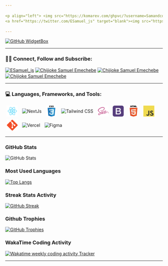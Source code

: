 ```yaml
---

<p align="left"> <img src="https://komarev.com/ghpvc/?username=Samandcode&label=Profile%20views&color=0e75b6&style=flat" alt="Samandcode" /> &nbsp
<a href="https://twitter.com/ESamuel_js" target="blank"><img src="https://img.shields.io/twitter/follow/ESamuel_js?logo=twitter&style=flat&color=blueviolet" alt="ESamuel_js" /></a> </p>

---
```


[![GitHub WidgetBox](https://github-widgetbox.vercel.app/api/profile?username=Samandcode&data=followers,repositories,commits&theme=nautilus)](https://github.com/Jurredr/github-widgetbox)

---

<h3 align="left">🤝🏻 Connect, Follow and Subscribe:</h3>
<p align="left">
  <a href="https://twitter.com/ESamuel_js" target="blank"><img align="center" src="https://img.shields.io/badge/Twitter-1DA1F2?style=for-the-badge&logo=twitter&logoColor=white" alt="ESamuel_js" /></a>
  <a href="https://www.linkedin.com/in/chijioke-emechebe/" target="blank"><img align="center" src="https://img.shields.io/badge/LinkedIn-0077B5?style=for-the-badge&logo=linkedin&logoColor=white" alt="Chijioke Samuel Emechebe" /></a>
  <a href="https://www.instagram.com/_sammyscorner" target="blank"><img align="center" src="https://img.shields.io/badge/Instagram-E1306C?style=for-the-badge&logo=instagram&logoColor=white" alt="Chijioke Samuel Emechebe" /></a>
  <a href="https://samandcode.hashnode.dev" target="blank"><img align="center" src="https://img.shields.io/badge/Hashnode-2563eb?style=for-the-badge&logo=hashnode&logoColor=white" alt="Chijioke Samuel Emechebe" /></a>
</p>

---

<h3 align="left">💻 Languages, Frameworks, and Tools:</h3>
<p float="left">
  <img style="padding:5px;" align="center" alt="ReactJs" width="35px" src="https://raw.githubusercontent.com/github/explore/80688e429a7d4ef2fca1e82350fe8e3517d3494d/topics/react/react.png"/>
  <img style="padding:5px;" align="center" alt="NextJs" width="35px" src="https://assets.vercel.com/image/upload/v1607554385/repositories/next-js/next-logo.png"/>
  <img style="padding:5px;" align="center" alt="CSS" width="35px" src="https://raw.githubusercontent.com/github/explore/80688e429a7d4ef2fca1e82350fe8e3517d3494d/topics/css/css.png">
  <img style="padding:5px;" align="center" alt="Tailwind CSS" width="35px" src="https://avatars.githubusercontent.com/u/67109815?s=200&v=4">
  <img style="padding:5px;" align="center" alt="SCSS" width="35px" src="https://raw.githubusercontent.com/devicons/devicon/master/icons/sass/sass-original.svg">
  <img style="padding:5px;" align="center" alt="BootStrap" width="35px" src="https://raw.githubusercontent.com/github/explore/80688e429a7d4ef2fca1e82350fe8e3517d3494d/topics/bootstrap/bootstrap.png">
  <img style="padding:5px;" align="center" alt="HTML" width="35px" src="https://raw.githubusercontent.com/github/explore/80688e429a7d4ef2fca1e82350fe8e3517d3494d/topics/html/html.png">
  <img style="padding:5px;" align="center" alt="JavaScript" width="35px" src="https://raw.githubusercontent.com/github/explore/80688e429a7d4ef2fca1e82350fe8e3517d3494d/topics/javascript/javascript.png">
  <img style="padding:5px;" align="center" alt="Git" width="35px" src="https://raw.githubusercontent.com/devicons/devicon/2ae2a900d2f041da66e950e4d48052658d850630/icons/git/git-original.svg">
  <img style="padding:5px;" align="center" alt="Vercel" width="35px" src="https://avatars.githubusercontent.com/u/14985020?s=200&v=4">
  <img style="padding:5px;" align="center" alt="Figma" width="35px" src="https://www.vectorlogo.zone/logos/figma/figma-icon.svg">
 </p>

---

### GitHub Stats 
![GitHub Stats](https://github-readme-stats-phi-six.vercel.app/api?username=Samandcode&show_icons=true&hide_border=true&count_private=true&theme=tokyonight)

### Most Used Languages
[![Top Langs](https://github-readme-stats.vercel.app/api/top-langs/?username=Samandcode&hide_border=true&theme=tokyonight&layout=compact)](https://github.com/anuraghazra/github-readme-stats)

### Streak Stats Activity
[![GitHub Streak](http://github-readme-streak-stats.herokuapp.com?user=Samandcode&hide_border=true&theme=tokyonight&date_format=M%20j%5B%2C%20Y%5D)](https://git.io/streak-stats)

### Github Trophies 
[![GitHub Trophies](https://github-profile-trophy.vercel.app/?username=Samandcode&hide_border=true&theme=tokyonight&date_format=M%20j%5B%2C%20Y%5D)](https://github.com/ryo-ma/github-profile-trophy)

### WakaTime Coding Activity
<a href="https://wakatime.com/@ed765184-e1d8-4b63-859c-8ee9774896c5" title="Data update every midnight"><img src="https://wakatime.com/badge/user/ed765184-e1d8-4b63-859c-8ee9774896c5.svg?style=for-the-badge" alt="Wakatime weekly coding activity Tracker" /></a>

---
